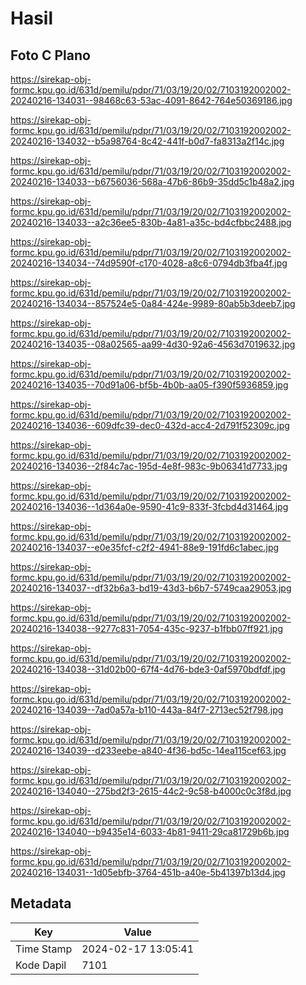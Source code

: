# Hasil

## Foto C Plano

https://sirekap-obj-formc.kpu.go.id/631d/pemilu/pdpr/71/03/19/20/02/7103192002002-20240216-134031--98468c63-53ac-4091-8642-764e50369186.jpg

https://sirekap-obj-formc.kpu.go.id/631d/pemilu/pdpr/71/03/19/20/02/7103192002002-20240216-134032--b5a98764-8c42-441f-b0d7-fa8313a2f14c.jpg

https://sirekap-obj-formc.kpu.go.id/631d/pemilu/pdpr/71/03/19/20/02/7103192002002-20240216-134033--b6756036-568a-47b6-86b9-35dd5c1b48a2.jpg

https://sirekap-obj-formc.kpu.go.id/631d/pemilu/pdpr/71/03/19/20/02/7103192002002-20240216-134033--a2c36ee5-830b-4a81-a35c-bd4cfbbc2488.jpg

https://sirekap-obj-formc.kpu.go.id/631d/pemilu/pdpr/71/03/19/20/02/7103192002002-20240216-134034--74d9590f-c170-4028-a8c6-0794db3fba4f.jpg

https://sirekap-obj-formc.kpu.go.id/631d/pemilu/pdpr/71/03/19/20/02/7103192002002-20240216-134034--857524e5-0a84-424e-9989-80ab5b3deeb7.jpg

https://sirekap-obj-formc.kpu.go.id/631d/pemilu/pdpr/71/03/19/20/02/7103192002002-20240216-134035--08a02565-aa99-4d30-92a6-4563d7019632.jpg

https://sirekap-obj-formc.kpu.go.id/631d/pemilu/pdpr/71/03/19/20/02/7103192002002-20240216-134035--70d91a06-bf5b-4b0b-aa05-f390f5936859.jpg

https://sirekap-obj-formc.kpu.go.id/631d/pemilu/pdpr/71/03/19/20/02/7103192002002-20240216-134036--609dfc39-dec0-432d-acc4-2d791f52309c.jpg

https://sirekap-obj-formc.kpu.go.id/631d/pemilu/pdpr/71/03/19/20/02/7103192002002-20240216-134036--2f84c7ac-195d-4e8f-983c-9b06341d7733.jpg

https://sirekap-obj-formc.kpu.go.id/631d/pemilu/pdpr/71/03/19/20/02/7103192002002-20240216-134036--1d364a0e-9590-41c9-833f-3fcbd4d31464.jpg

https://sirekap-obj-formc.kpu.go.id/631d/pemilu/pdpr/71/03/19/20/02/7103192002002-20240216-134037--e0e35fcf-c2f2-4941-88e9-191fd6c1abec.jpg

https://sirekap-obj-formc.kpu.go.id/631d/pemilu/pdpr/71/03/19/20/02/7103192002002-20240216-134037--df32b6a3-bd19-43d3-b6b7-5749caa29053.jpg

https://sirekap-obj-formc.kpu.go.id/631d/pemilu/pdpr/71/03/19/20/02/7103192002002-20240216-134038--9277c831-7054-435c-9237-b1fbb07ff921.jpg

https://sirekap-obj-formc.kpu.go.id/631d/pemilu/pdpr/71/03/19/20/02/7103192002002-20240216-134038--31d02b00-67f4-4d76-bde3-0af5970bdfdf.jpg

https://sirekap-obj-formc.kpu.go.id/631d/pemilu/pdpr/71/03/19/20/02/7103192002002-20240216-134039--7ad0a57a-b110-443a-84f7-2713ec52f798.jpg

https://sirekap-obj-formc.kpu.go.id/631d/pemilu/pdpr/71/03/19/20/02/7103192002002-20240216-134039--d233eebe-a840-4f36-bd5c-14ea115cef63.jpg

https://sirekap-obj-formc.kpu.go.id/631d/pemilu/pdpr/71/03/19/20/02/7103192002002-20240216-134040--275bd2f3-2615-44c2-9c58-b4000c0c3f8d.jpg

https://sirekap-obj-formc.kpu.go.id/631d/pemilu/pdpr/71/03/19/20/02/7103192002002-20240216-134040--b9435e14-6033-4b81-9411-29ca81729b6b.jpg

https://sirekap-obj-formc.kpu.go.id/631d/pemilu/pdpr/71/03/19/20/02/7103192002002-20240216-134031--1d05ebfb-3764-451b-a40e-5b41397b13d4.jpg


## Metadata

| Key        | Value               |
| ---------- | ------------------- |
| Time Stamp | 2024-02-17 13:05:41 |
| Kode Dapil | 7101                |



